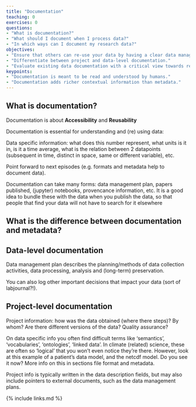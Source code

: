 ```yaml
---
title: "Documentation"
teaching: 0
exercises: 0
questions:
- "What is documentation?"
- "What should I document when I process data?"
- "In which ways can I document my research data?"
objectives:
- "Ensure that others can re-use your data by having a clear data management plan."
- "Differentiate between project and data-level documentation."
- "Evaluate existing data documentation with a critical view towards reusability"
keypoints:
- "Documentation is meant to be read and understood by humans."
- "Documentation adds richer contextual information than metadata."
---
```



What is documentation?
----------------------

Documentation is about **Accessibility** and **Reusability**

Documentation is essential for understanding and (re) using data:

Data specific information: what does this number represent, what units is it in, is it a time average, what is the relation between 2 datapoints (subsequent in time, distinct in space, same or different variable), etc.

Point forward to next episodes (e.g. formats and metadata help to document data).

Documentation can take many forms: data management plan, papers published, (jupyter) notebooks, provencance information, etc. It is a good idea to bundle these with the data when you publish the data, so that people that find your data will not have to search for it elsewhere


What is the difference between documentation and metadata?
----------------------------------------------------------


Data-level documentation
------------------------

Data management plan describes the planning/methods of data collection activities, data processing, analysis and (long-term) preservation.

You can also log other important decisions that impact your data (sort of labjournal?!).


Project-level documentation
---------------------------

Project information: how was the data obtained (where there steps)? By whom? Are there different versions of the data? Quality assurance?

On data specific info you often find difficult terms like ‘semantics’, ‘vocabularies’, ‘ontologies’, ‘linked data’. In climate (related) science, these are often so ‘logical’ that you won’t even notice they’re there. However, look at this example of a patient’s data model, and the netcdf model. Do you see it now? More info on this in sections file format and metadata.

Project info is typically written in the data description fields, but may also include pointers to external documents, such as the data management plans.




{% include links.md %}

